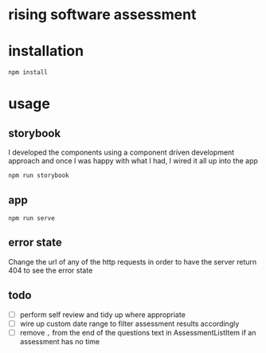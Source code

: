 # rising software assessment

# installation

`npm install`

# usage

## storybook

I developed the components using a component driven development approach and once I was happy with what I had, I wired it all up into the app

`npm run storybook`

## app

`npm run serve`

## error state

Change the url of any of the http requests in order to have the server return 404 to see the error state

## todo

- [ ] perform self review and tidy up where appropriate
- [ ] wire up custom date range to filter assessment results accordingly
- [ ] remove `,` from the end of the questions text in AssessmentListItem if an assessment has no time
